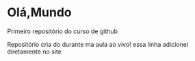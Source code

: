 # Olá,Mundo
 Primeiro repositório do curso de github

Repositório cria do durante ma aula ao vivo!
essa linha adicionei diretamente no site
